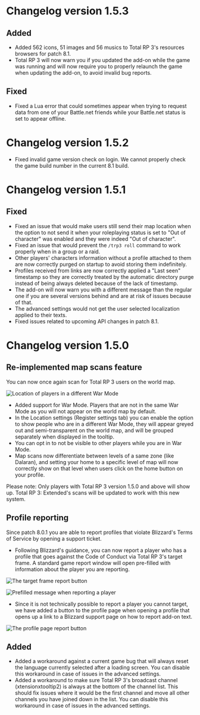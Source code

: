 # Changelog version 1.5.3

## Added

- Added 562 icons, 51 images and 56 musics to Total RP 3's resources browsers for patch 8.1.
- Total RP 3 will now warn you if you updated the add-on while the game was running and will now require you to properly relaunch the game when updating the add-on, to avoid invalid bug reports.

## Fixed

- Fixed a Lua error that could sometimes appear when trying to request data from one of your Battle.net friends while your Battle.net status is set to appear offline.

# Changelog version 1.5.2

- Fixed invalid game version check on login. We cannot properly check the game build number in the current 8.1 build.

# Changelog version 1.5.1

## Fixed

- Fixed an issue that would make users still send their map location when the option to not send it when your roleplaying status is set to "Out of character" was enabled and they were indeed "Out of character".
- Fixed an issue that would prevent the `/trp3 roll` command to work properly when in a group or a raid.
- Other players' characters information without a profile attached to them are now correctly purged on startup to avoid storing them indefinitely.
- Profiles received from links are now correctly applied a "Last seen" timestamp so they are correctly treated by the automatic directory purge instead of being always deleted because of the lack of timestamp.
- The add-on will now warn you with a different message than the regular one if you are several versions behind and are at risk of issues because of that.
- The advanced settings would not get the user selected localization applied to their texts.
- Fixed issues related to upcoming API changes in patch 8.1.

# Changelog version 1.5.0

## Re-implemented map scans feature

You can now once again scan for Total RP 3 users on the world map.

![Location of players in a different War Mode](https://totalrp3.info/documentation/changelogs/1_5_0_location_war_mode.PNG)

- Added support for War Mode. Players that are not in the same War Mode as you will not appear on the world map by default.
- In the Location settings (Register settings tab) you can enable the option to show people who are in a different War Mode, they will appear greyed out and semi-transparent on the world map, and will be grouped separately when displayed in the tooltip.
- You can opt in to not be visible to other players while you are in War Mode.
- Map scans now differentiate between levels of a same zone (like Dalaran), and setting your home to a specific level of map will now correctly show on that level when users click on the home button on your profile.

Please note: Only players with Total RP 3 version 1.5.0 and above will show up. Total RP 3: Extended's scans will be updated to work with this new system.

## Profile reporting

Since patch 8.0.1 you are able to report profiles that violate Blizzard's Terms of Service by opening a support ticket.

- Following Blizzard's guidance, you can now report a player who has a profile that goes against the Code of Conduct via Total RP 3's target frame. A standard game report window will open pre-filled with information about the player you are reporting.

![The target frame report button](https://totalrp3.info/documentation/changelogs/1_5_0_report_target_button.png)

![Prefilled message when reporting a player](https://totalrp3.info/documentation/changelogs/1_5_0_report_window.PNG)

- Since it is not technically possible to report a player you cannot target, we have added a button to the profile page when opening a profile that opens up a link to a Blizzard support page on how to report add-on text.

![The profile page report button](https://totalrp3.info/documentation/changelogs/1_5_0_report_profile_button.PNG)

## Added

- Added a workaround against a current game bug that will always reset the language currently selected after a loading screen. You can disable this workaround in case of issues in the advanced settings.
- Added a workaround to make sure Total RP 3's broadcast channel (xtensionxtooltip2) is always at the bottom of the channel list. This should fix issues where it would be the first channel and move all other channels you have joined down in the list. You can disable this workaround in case of issues in the advanced settings.
